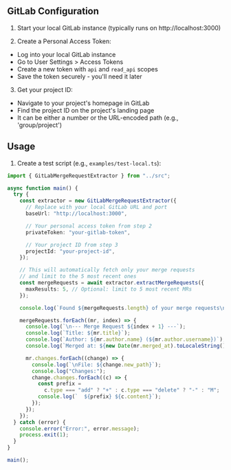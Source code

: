 ## GitLab Configuration

1. Start your local GitLab instance (typically runs on http://localhost:3000)

2. Create a Personal Access Token:

- Log into your local GitLab instance
- Go to User Settings > Access Tokens
- Create a new token with `api` and `read_api` scopes
- Save the token securely - you'll need it later

3. Get your project ID:

- Navigate to your project's homepage in GitLab
- Find the project ID on the project's landing page
- It can be either a number or the URL-encoded path (e.g., 'group/project')

## Usage

1. Create a test script (e.g., `examples/test-local.ts`):

```typescript
import { GitLabMergeRequestExtractor } from "../src";

async function main() {
  try {
    const extractor = new GitLabMergeRequestExtractor({
      // Replace with your local GitLab URL and port
      baseUrl: "http://localhost:3000",

      // Your personal access token from step 2
      privateToken: "your-gitlab-token",

      // Your project ID from step 3
      projectId: "your-project-id",
    });

    // This will automatically fetch only your merge requests
    // and limit to the 5 most recent ones
    const mergeRequests = await extractor.extractMergeRequests({
      maxResults: 5, // Optional: limit to 5 most recent MRs
    });

    console.log(`Found ${mergeRequests.length} of your merge requests\n`);

    mergeRequests.forEach((mr, index) => {
      console.log(`\n--- Merge Request ${index + 1} ---`);
      console.log(`Title: ${mr.title}`);
      console.log(`Author: ${mr.author.name} (${mr.author.username})`);
      console.log(`Merged at: ${new Date(mr.merged_at).toLocaleString()}`);

      mr.changes.forEach((change) => {
        console.log(`\nFile: ${change.new_path}`);
        console.log("Changes:");
        change.changes.forEach((c) => {
          const prefix =
            c.type === "add" ? "+" : c.type === "delete" ? "-" : "M";
          console.log(`  ${prefix} ${c.content}`);
        });
      });
    });
  } catch (error) {
    console.error("Error:", error.message);
    process.exit(1);
  }
}

main();
```
